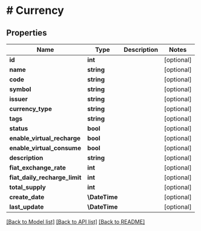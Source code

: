 # # Currency

## Properties

Name | Type | Description | Notes
------------ | ------------- | ------------- | -------------
**id** | **int** |  | [optional]
**name** | **string** |  | [optional]
**code** | **string** |  | [optional]
**symbol** | **string** |  | [optional]
**issuer** | **string** |  | [optional]
**currency_type** | **string** |  | [optional]
**tags** | **string** |  | [optional]
**status** | **bool** |  | [optional]
**enable_virtual_recharge** | **bool** |  | [optional]
**enable_virtual_consume** | **bool** |  | [optional]
**description** | **string** |  | [optional]
**fiat_exchange_rate** | **int** |  | [optional]
**fiat_daily_recharge_limit** | **int** |  | [optional]
**total_supply** | **int** |  | [optional]
**create_date** | **\DateTime** |  | [optional]
**last_update** | **\DateTime** |  | [optional]

[[Back to Model list]](../../README.md#models) [[Back to API list]](../../README.md#endpoints) [[Back to README]](../../README.md)
